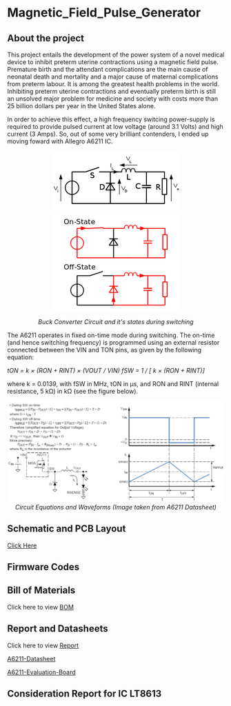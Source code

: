 # Magnetic_Field_Pulse_Generator

## About the project
This project entails the development of the power system of a novel medical device to inhibit preterm uterine contractions using a magnetic field pulse. Premature birth and the attendant complications are the main cause of neonatal death and mortality and a major cause of maternal complications from preterm labour. It is among the greatest health problems in the world. Inhibiting preterm uterine contractions and eventually preterm birth is still an unsolved major problem for medicine and society with costs more than 25 billion dollars per year in the United States alone. 

In order to achieve this effect, a high frequency switcing power-supply is required to provide pulsed current at low voltage (around 3.1 Volts) and high current (3 Amps). So, out of some very brilliant contenders, I ended up moving foward with Allegro A6211 IC.
<div align="center"> 

![](https://github.com/rhitvik/Magnetic_Field_Pulse_Generator/blob/master/Images_and_Screenshots/Buck_converter.png) ![](https://github.com/rhitvik/Magnetic_Field_Pulse_Generator/blob/master/Images_and_Screenshots/Buck_converter_states.png)

*Buck Converter Circuit and it's states during switching*
<div align="left"> 

The A6211 operates in fixed on-time mode during switching. The on-time (and hence switching frequency) is programmed using an external resistor connected between the VIN and TON pins, as given by the following equation:

*tON = k × (RON + RINT) × (VOUT / VIN)*
*fSW = 1 / [ k × (RON + RINT)]*

where k = 0.0139, with fSW in MHz, tON in μs, and RON and
RINT (internal resistance, 5 kΩ) in kΩ (see the figure below).
<div align="center"> 

![Circuit Equations and Waveforms](https://github.com/rhitvik/Magnetic_Field_Pulse_Generator/blob/master/Images_and_Screenshots/CircuitEquations_and_Waveforms.png)
*Circuit Equations and Waveforms (Image taken from A6211 Datasheet)*
<div align="left"> 

## Schematic and PCB Layout
[Click Here](https://github.com/rhitvik/Magnetic_Field_Pulse_Generator/tree/master/Schematic%26PCB_layout)
## Firmware Codes

## Bill of Materials
Click here to view [BOM](https://github.com/rhitvik/Magnetic_Field_Pulse_Generator/tree/master/Bill_of_materials)

## Report and Datasheets
Click here to view [Report](https://github.com/rhitvik/Magnetic_Field_Pulse_Generator/blob/master/Report_and_Datasheets/MPPI_Report.pdf)

[A6211-Datasheet](https://github.com/rhitvik/Magnetic_Field_Pulse_Generator/blob/master/Report_and_Datasheets/A6211-Datasheet.pdf)

[A6211-Evaluation-Board](https://github.com/rhitvik/Magnetic_Field_Pulse_Generator/blob/master/Report_and_Datasheets/A6211-Evaluation-Board.pdf)


## Consideration Report for IC LT8613

## 